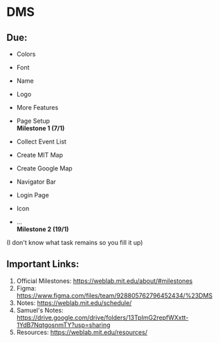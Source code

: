 # DMS

## Due:
- Colors
- Font
- Name
- Logo
- More Features
- Page Setup <br>
**Milestone 1 (7/1)**

- Collect Event List
- Create MIT Map
- Create Google Map

- Navigator Bar
- Login Page
- Icon
- ... <br>
**Milestone 2 (19/1)**

(I don't know what task remains so you fill it up)

## Important Links:
1. Official Milestones: https://weblab.mit.edu/about/#milestones
2. Figma: https://www.figma.com/files/team/928805762796452434/%23DMS
3. Notes: https://weblab.mit.edu/schedule/
4. Samuel's Notes: https://drive.google.com/drive/folders/13TpImG2repfWXxtt-1YdB7NqtgosnmTY?usp=sharing
5. Resources: https://weblab.mit.edu/resources/
